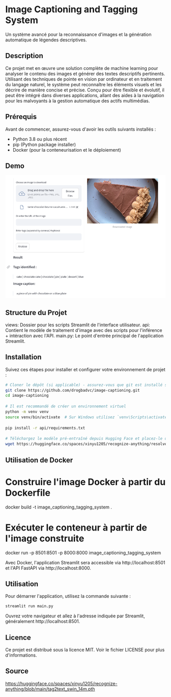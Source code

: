 # Image Captioning and Tagging System

Un système avancé pour la reconnaissance d'images et la génération automatique de légendes descriptives.

## Description

Ce projet met en œuvre une solution complète de machine learning pour analyser le contenu des images et générer des textes descriptifs pertinents. Utilisant des techniques de pointe en vision par ordinateur et en traitement du langage naturel, le système peut reconnaître les éléments visuels et les décrire de manière concise et précise. Conçu pour être flexible et évolutif, il peut être intégré dans diverses applications, allant des aides à la navigation pour les malvoyants à la gestion automatique des actifs multimédias.

## Prérequis

Avant de commencer, assurez-vous d'avoir les outils suivants installés :
- Python 3.8 ou plus récent
- pip (Python package installer)
- Docker (pour la conteneurisation et le déploiement)

## Demo 

![alt text](img/demo.png "Title")

## Structure du Projet

views: Dossier pour les scripts Streamlit de l'interface utilisateur.
api: Contient le modèle de traitement d'image avec des scripts pour l'inférence + intéraction avec l'API.
main.py: Le point d'entrée principal de l'application Streamlit.

## Installation

Suivez ces étapes pour installer et configurer votre environnement de projet :

```bash
# Cloner le dépôt (si applicable) - assurez-vous que git est installé sur votre système.
git clone https://github.com/drogbadvc/image-captioning.git
cd image-captioning

# Il est recommandé de créer un environnement virtuel
python -m venv venv
source venv/bin/activate  # Sur Windows utilisez `venv\Scripts\activate`

pip install -r api/requirements.txt

# Téléchargez le modèle pré-entraîné depuis Hugging Face et placez-le dans le dossier 'api/pretrained'
wget https://huggingface.co/spaces/xinyu1205/recognize-anything/resolve/main/tag2text_swin_14m.pth
```

## Utilisation de Docker

# Construire l'image Docker à partir du Dockerfile
docker build -t image_captioning_tagging_system .

# Exécuter le conteneur à partir de l'image construite
docker run -p 8501:8501 -p 8000:8000 image_captioning_tagging_system

Avec Docker, l'application Streamlit sera accessible via http://localhost:8501 et l'API FastAPI via http://localhost:8000.


## Utilisation

Pour démarrer l'application, utilisez la commande suivante :

```bash
streamlit run main.py
```

Ouvrez votre navigateur et allez à l'adresse indiquée par Streamlit, généralement http://localhost:8501.


## Licence

Ce projet est distribué sous la licence MIT. Voir le fichier LICENSE pour plus d'informations.

## Source

https://huggingface.co/spaces/xinyu1205/recognize-anything/blob/main/tag2text_swin_14m.pth